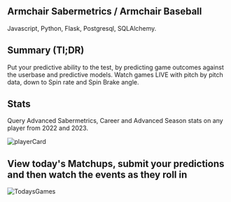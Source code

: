 ## Armchair Sabermetrics / Armchair Baseball 
Javascript, Python, Flask, Postgresql, SQLAlchemy.


## Summary (Tl;DR)
Put your predictive ability to the test, by predicting game outcomes against the userbase and predictive models.
Watch games LIVE with pitch by pitch data, down to Spin rate and Spin Brake angle.  

## Stats
Query Advanced Sabermetrics, Career and Advanced Season stats on any player from 2022 and 2023. 

![playerCard](https://github.com/FlushingBaseball/ArmChairSaber/assets/129641694/be697cd8-13c9-434b-8d9e-a0ee04ceac6e)


## View today's Matchups, submit your predictions and then watch the events as they roll in
![TodaysGames](https://github.com/FlushingBaseball/ArmChairSaber/assets/129641694/220b4dbb-b7a2-4fa5-90e2-7b07a05e2139)

##